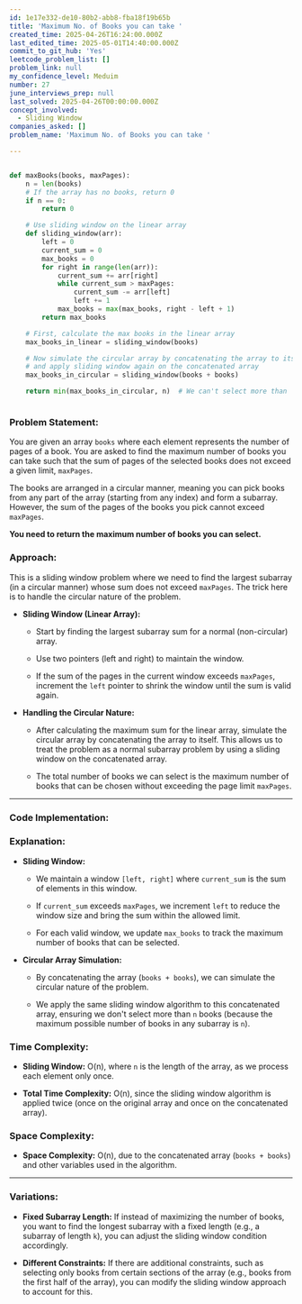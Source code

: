 ```yaml
---
id: 1e17e332-de10-80b2-abb8-fba18f19b65b
title: 'Maximum No. of Books you can take '
created_time: 2025-04-26T16:24:00.000Z
last_edited_time: 2025-05-01T14:40:00.000Z
commit_to_git_hub: 'Yes'
leetcode_problem_list: []
problem_link: null
my_confidence_level: Meduim
number: 27
june_interviews_prep: null
last_solved: 2025-04-26T00:00:00.000Z
concept_involved:
  - Sliding Window
companies_asked: []
problem_name: 'Maximum No. of Books you can take '

---
```


```python

def maxBooks(books, maxPages):
    n = len(books)
    # If the array has no books, return 0
    if n == 0:
        return 0

    # Use sliding window on the linear array
    def sliding_window(arr):
        left = 0
        current_sum = 0
        max_books = 0
        for right in range(len(arr)):
            current_sum += arr[right]
            while current_sum > maxPages:
                current_sum -= arr[left]
                left += 1
            max_books = max(max_books, right - left + 1)
        return max_books

    # First, calculate the max books in the linear array
    max_books_in_linear = sliding_window(books)

    # Now simulate the circular array by concatenating the array to itself
    # and apply sliding window again on the concatenated array
    max_books_in_circular = sliding_window(books + books)

    return min(max_books_in_circular, n)  # We can't select more than `n` books



```

### **Problem Statement:**

You are given an array `books` where each element represents the number of pages of a book. You are asked to find the maximum number of books you can take such that the sum of pages of the selected books does not exceed a given limit, `maxPages`.

The books are arranged in a circular manner, meaning you can pick books from any part of the array (starting from any index) and form a subarray. However, the sum of the pages of the books you pick cannot exceed `maxPages`.

**You need to return the maximum number of books you can select.**

### **Approach:**

This is a sliding window problem where we need to find the largest subarray (in a circular manner) whose sum does not exceed `maxPages`. The trick here is to handle the circular nature of the problem.

*   **Sliding Window (Linear Array):**

    *   Start by finding the largest subarray sum for a normal (non-circular) array.

    *   Use two pointers (left and right) to maintain the window.

    *   If the sum of the pages in the current window exceeds `maxPages`, increment the `left` pointer to shrink the window until the sum is valid again.

*   **Handling the Circular Nature:**

    *   After calculating the maximum sum for the linear array, simulate the circular array by concatenating the array to itself. This allows us to treat the problem as a normal subarray problem by using a sliding window on the concatenated array.

    *   The total number of books we can select is the maximum number of books that can be chosen without exceeding the page limit `maxPages`.

***

### **Code Implementation:**

### **Explanation:**

*   **Sliding Window:**

    *   We maintain a window `[left, right]` where `current_sum` is the sum of elements in this window.

    *   If `current_sum` exceeds `maxPages`, we increment `left` to reduce the window size and bring the sum within the allowed limit.

    *   For each valid window, we update `max_books` to track the maximum number of books that can be selected.

*   **Circular Array Simulation:**

    *   By concatenating the array (`books + books`), we can simulate the circular nature of the problem.

    *   We apply the same sliding window algorithm to this concatenated array, ensuring we don't select more than `n` books (because the maximum possible number of books in any subarray is `n`).

### **Time Complexity:**

*   **Sliding Window:** O(n), where `n` is the length of the array, as we process each element only once.

*   **Total Time Complexity:** O(n), since the sliding window algorithm is applied twice (once on the original array and once on the concatenated array).

### **Space Complexity:**

*   **Space Complexity:** O(n), due to the concatenated array (`books + books`) and other variables used in the algorithm.

***

### **Variations:**

*   **Fixed Subarray Length:** If instead of maximizing the number of books, you want to find the longest subarray with a fixed length (e.g., a subarray of length `k`), you can adjust the sliding window condition accordingly.

*   **Different Constraints:** If there are additional constraints, such as selecting only books from certain sections of the array (e.g., books from the first half of the array), you can modify the sliding window approach to account for this.
